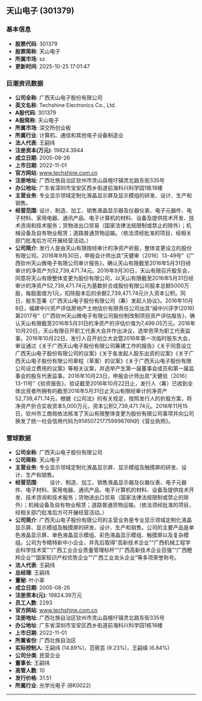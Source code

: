 ## 天山电子 (301379)

### 基本信息

- **股票代码**: 301379
- **股票简称**: 天山电子
- **所属市场**: sz
- **更新时间**: 2025-10-25 17:01:47

### 巨潮资讯数据

- **公司全称**: 广西天山电子股份有限公司
- **英文名称**: Techshine Electronics Co., Ltd.
- **A股代码**: 301379
- **A股简称**: 天山电子
- **所属市场**: 深交所创业板
- **所属行业**: 计算机、通信和其他电子设备制造业
- **法人代表**: 王嗣纬
- **注册资本(万元)**: 19824.3944
- **成立日期**: 2005-08-26
- **上市日期**: 2022-11-01
- **官方网站**: www.techshine.com.cn
- **注册地址**: 广西壮族自治区钦州市灵山县檀圩镇灵北路东街335号
- **办公地址**: 广东省深圳市宝安区西乡街道前海科兴科学园1栋18楼
- **主营业务**: 专业显示领域定制化液晶显示屏及显示模组的研发、设计、生产和销售。
- **经营范围**: 设计、制造、加工、销售液晶显示器及仪器仪表、电子元器件、电子材料、家用电器、通讯产品、电子计算机的材料、设备及提供技术开发、技术咨询和技术服务；货物进出口贸易（国家法律法规限制或禁止的除外）；机械设备及自有物业租赁；道路普通货物运输。（依法须经批准的项目，经相关部门批准后方可开展经营活动。）
- **公司简介**: 发行人是由天山有限按经审计的净资产折股，整体变更设立的股份有限公司。2016年9月30日，申报会计师出具“天健审〔2016〕13-49号”《广西钦州天山微电子有限公司审计报告》，确认天山有限截至2016年5月31日经审计的净资产为52,739,471.74元。2016年9月30日，天山有限召开股东会，同意将天山有限整体变更为股份有限公司，以天山有限截至2016年5月31日经审计的净资产52,739,471.74元为基数折合成股份有限公司股本总额5000万股，每股面值为1元，扣除股本后的余额2,739,471.74元计入资本公积。同日，股东签署《广西天山电子股份有限公司（筹）发起人协议》。2016年10月8日，福建中兴资产评估房地产土地估价有限责任公司出具“闽中兴评字(2016)第2017号”《广西钦州天山微电子有限公司股份制改制项目资产评估报告》，确认天山有限截至2016年5月31日的净资产的评估价值为7,499.05万元。2016年10月20日，天山有限召开职工代表大会并作出决议，选举劳萍为职工代表监事。2016年10月22日，发行人召开创立大会暨2016年第一次临时股东大会，审议通过《关于广西天山电子股份有限公司筹建工作的报告》《关于同意设立广西天山电子股份有限公司的议案》《关于各发起人股东出资的议案》《关于广西天山电子股份有限公司章程（草案）的议案》《关于广西天山电子股份有限公司设立费用的议案》等相关议案，并选举产生第一届董事会成员和第一届监事会的股东代表监事。2016年10月23日，申报会计师出具“天健验〔2016〕13-11号”《验资报告》，验证截至2016年10月22日止，发行人（筹）已收到全体出资者所拥有的截至2016年5月31日止天山有限经审计的净资产52,739,471.74元，根据《公司法》的有关规定，按照发行人的折股方案，将净资产折合实收资本5,000万元，资本公积2,739,471.74元。2016年11月15日，钦州市工商局依法核准了天山有限整体变更为股份有限公司事项并向公司换发了统一社会信用代码为91450721775999876N的《营业执照》。

### 雪球数据

- **公司全称**: 广西天山电子股份有限公司
- **公司简称**: 天山电子
- **主营业务**: 专业显示领域定制化液晶显示屏、显示模组及触摸屏的研发、设计、生产和销售。
- **经营范围**: 　　设计、制造、加工、销售液晶显示器及仪器仪表、电子元器件、电子材料、家用电器、通讯产品、电子计算机的材料、设备及提供技术开发、技术咨询和技术服务；货物进出口贸易（国家法律法规限制或禁止的除外）；机械设备及自有物业租赁；道路普通货物运输。（依法须经批准的项目，经相关部门批准后方可开展经营活动。）
- **公司简介**: 广西天山电子股份有限公司的主营业务是专业显示领域定制化液晶显示屏、显示模组及触摸屏的研发、设计、生产和销售。公司的主要产品是单色液晶显示屏、单色液晶显示模组、彩色液晶显示模组、触摸屏以及复杂模组。公司为专精特新中小企业，并先后取得“高新技术企业”“广西机械工程学会科学技术奖”“广西工业企业质量管理标杆”“广西高新技术企业百强”“广西瞪羚企业”“国家知识产权优势企业”“广西工业龙头企业”等多项荣誉称号。
- **法人代表**: 王嗣纬
- **总经理**: 王嗣纬
- **董秘**: 叶小翠
- **成立日期**: 2005-08-26
- **注册资本(元)**: 19824.39万元
- **员工人数**: 2293
- **官方网站**: www.techshine.com.cn
- **注册地址**: 广西壮族自治区钦州市灵山县檀圩镇灵北路东街335号
- **办公地址**: 广东省深圳市宝安区西乡街道前海科兴科学园1栋18楼
- **上市日期**: 2022-11-01
- **所属省份**: 广西壮族自治区
- **实际控制人**: 王嗣纬 (14.89%)，范筱芸 (9.23%)，王嗣缜 (6.84%)
- **公司分类**: 民营企业
- **董事长**: 王嗣纬
- **高管人数**: 10
- **发行价格**: 31.51
- **所属行业**: 光学光电子 (BK0022)

---
